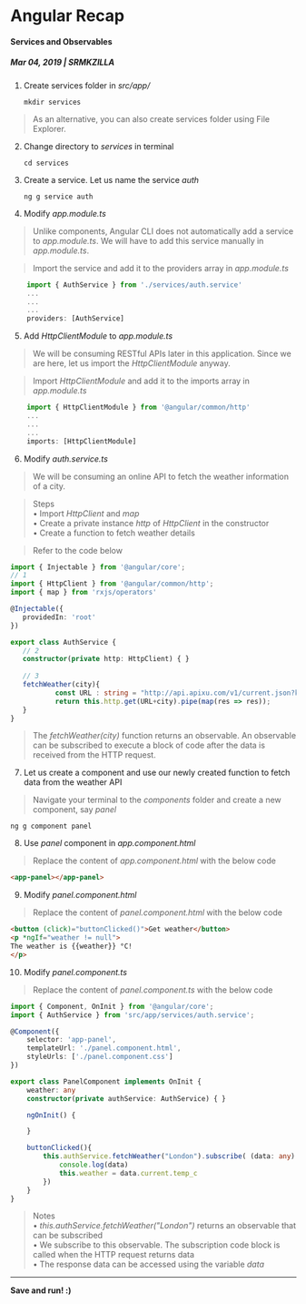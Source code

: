 # Angular Recap
#### Services and Observables
##### Mar 04, 2019 | SRMKZILLA

 1. Create services folder in _src/app/_
	 ```console
	mkdir services
	 ```

> As an alternative, you can also create services folder using File Explorer.
 2. Change directory to _services_ in terminal
	 ```console
	cd services
	```
 3. Create a service. Let us name the service _auth_
	 ```console
	ng g service auth
	```
 4. Modify _app.module.ts_
> Unlike components, Angular CLI does not automatically add a service to _app.module.ts_. We will have to add this service manually in _app.module.ts_.

> Import the service and add it to the providers array in _app.module.ts_
```typescript
	import { AuthService } from './services/auth.service'
	...
	...
	...
	providers: [AuthService]
```

 5. Add _HttpClientModule_ to _app.module.ts_
 > We will be consuming RESTful APIs later in this application. Since we are here, let us import the _HttpClientModule_ anyway.

 > Import _HttpClientModule_ and add it to the imports array in _app.module.ts_
```typescript
	import { HttpClientModule } from '@angular/common/http'
	...
	...
	...
	imports: [HttpClientModule]
```
 6. Modify _auth.service.ts_
 > We will be consuming an online API to fetch the weather information of a city.

> Steps\
> • Import _HttpClient_ and _map_\
> • Create a private instance _http_ of _HttpClient_ in the constructor\
> • Create a function to fetch weather details

>Refer to the code below
 ```typescript
import { Injectable } from '@angular/core';
// 1
import { HttpClient } from '@angular/common/http';
import { map } from 'rxjs/operators'

@Injectable({
	providedIn: 'root'
})

export class AuthService {
	// 2
	constructor(private http: HttpClient) { }
	
	// 3
	fetchWeather(city){
			const URL : string = "http://api.apixu.com/v1/current.json?key=256ee0e10b364c308ca125326190403&q="
			return this.http.get(URL+city).pipe(map(res => res));
	}
}
```
> The _fetchWeather(city)_ function returns an observable. An observable can be subscribed to execute a block of code after the data is received from the HTTP request.
 7. Let us create a component and use our newly created function to fetch data from the weather API
 >Navigate your terminal to the _components_ folder and create a new component, say _panel_

```console
ng g component panel
```
 8. Use _panel_ component in _app.component.html_
 >Replace the content of _app.component.html_ with the below code
```html
<app-panel></app-panel>
```
9. Modify _panel.component.html_
 >Replace the content of _panel.component.html_ with the below code
```html
<button (click)="buttonClicked()">Get weather</button>
<p *ngIf="weather != null">
The weather is {{weather}} °C!	
</p>
```
10. Modify _panel.component.ts_
 >Replace the content of _panel.component.ts_ with the below code
```typescript
import { Component, OnInit } from '@angular/core';
import { AuthService } from 'src/app/services/auth.service';

@Component({
	selector: 'app-panel',
	templateUrl: './panel.component.html',
	styleUrls: ['./panel.component.css']
})

export class PanelComponent implements OnInit {
	weather: any
	constructor(private authService: AuthService) { }

	ngOnInit() {

	}

	buttonClicked(){
		this.authService.fetchWeather("London").subscribe( (data: any) => {
			console.log(data)
			this.weather = data.current.temp_c
		})
	}
}
```
> Notes\
> • _this.authService.fetchWeather("London")_ returns an observable that can be subscribed\
> • We subscribe to this observable. The subscription code block is called when the HTTP request returns data\
> • The response data can be accessed using the variable _data_

----

**Save and run! :)**
